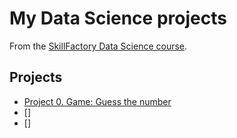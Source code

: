 # My Data Science projects

From the [SkillFactory Data Science course](https://skillfactory.ru/data-scientist).

## Projects

* [Project 0. Game: Guess the number](https://github.com/AlexPanov01/Python/tree/master/SF_DSP_Educational_Projects/project_0)
* []
* []